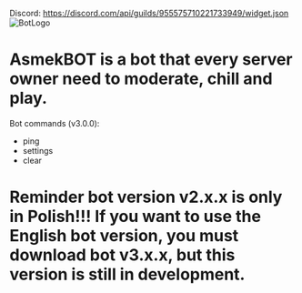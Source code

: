 Discord: https://discord.com/api/guilds/955575710221733949/widget.json
![BotLogo](https://github.com/AsmekYT/AsmekBOT/assets/98432786/2deaaedb-834e-4f5f-9e61-2fbdf79b7bd5)

# AsmekBOT is a bot that every server owner need to moderate, chill and play. 
Bot commands (v3.0.0):
- ping
- settings
- clear
# Reminder bot version v2.x.x is only in Polish!!! If you want to use the English bot version, you must download bot v3.x.x, but this version is still in development.
